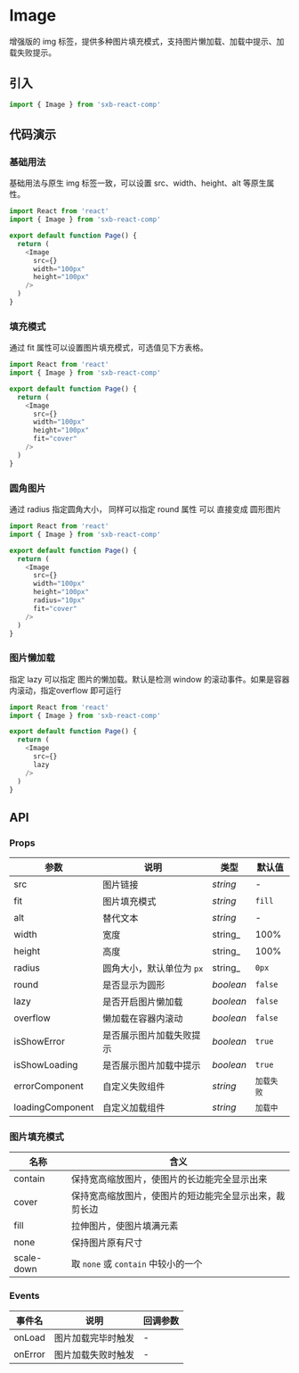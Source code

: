 # Image
增强版的 img 标签，提供多种图片填充模式，支持图片懒加载、加载中提示、加载失败提示。

## 引入

```js
import { Image } from 'sxb-react-comp'

```

## 代码演示

### 基础用法
基础用法与原生 img 标签一致，可以设置 src、width、height、alt 等原生属性。

```js
import React from 'react'
import { Image } from 'sxb-react-comp'

export default function Page() {
  return (
    <Image 
      src={} 
      width="100px"
      height="100px"
    />
  )
}
```
### 填充模式
通过 fit 属性可以设置图片填充模式，可选值见下方表格。
```js
import React from 'react'
import { Image } from 'sxb-react-comp'

export default function Page() {
  return (
    <Image 
      src={} 
      width="100px"
      height="100px"
      fit="cover"
    />
  )
}
```

### 圆角图片

通过 radius 指定圆角大小， 同样可以指定 round 属性 可以 直接变成 圆形图片
```js
import React from 'react'
import { Image } from 'sxb-react-comp'

export default function Page() {
  return (
    <Image 
      src={} 
      width="100px"
      height="100px"
      radius="10px"
      fit="cover"
    />
  )
}
```

### 图片懒加载

指定 lazy 可以指定 图片的懒加载。默认是检测 window 的滚动事件。如果是容器内滚动，指定overflow  即可运行

```js
import React from 'react'
import { Image } from 'sxb-react-comp'

export default function Page() {
  return (
    <Image 
      src={} 
      lazy
    />
  )
}
```


## API

### Props

| 参数 | 说明 | 类型 | 默认值 |
| --- | --- | --- | --- |
| src | 图片链接 | _string_ | - |
| fit | 图片填充模式 | _string_ | `fill` |
| alt | 替代文本 | _string_ | - |
| width | 宽度 | string_ | 100% |
| height | 高度 | string_ | 100% |
| radius | 圆角大小，默认单位为 `px` | string_ | `0px` |
| round | 是否显示为圆形 | _boolean_ | `false` |
| lazy | 是否开启图片懒加载 | _boolean_ | `false` |
| overflow | 懒加载在容器内滚动 | _boolean_ | `false` |
| isShowError | 是否展示图片加载失败提示 | _boolean_ | `true` |
| isShowLoading | 是否展示图片加载中提示 | _boolean_ | `true` |
| errorComponent | 自定义失败组件 | _string_ | `加载失败` |
| loadingComponent | 自定义加载组件 | _string_ | `加载中` |

### 图片填充模式 

| 名称       | 含义                                                   |
| ---------- | ------------------------------------------------------ |
| contain    | 保持宽高缩放图片，使图片的长边能完全显示出来           |
| cover      | 保持宽高缩放图片，使图片的短边能完全显示出来，裁剪长边 |
| fill       | 拉伸图片，使图片填满元素                               |
| none       | 保持图片原有尺寸                                       |
| scale-down | 取 `none` 或 `contain` 中较小的一个                    |

### Events
    
| 事件名 | 说明               | 回调参数            |
| ------ | ------------------ | ------------------- |
| onLoad   | 图片加载完毕时触发 | -                   |
| onError  | 图片加载失败时触发 | -                   |